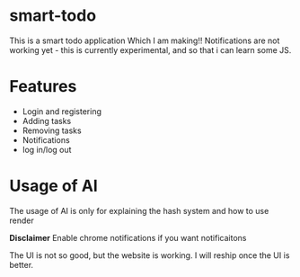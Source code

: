 # smart-todo
This is a smart todo application Which I am making!!
Notifications are not working yet - this is currently experimental, and so that i can learn some JS.

# Features
- Login and registering
- Adding tasks
- Removing tasks
- Notifications
- log in/log out

# Usage of AI

The usage of AI is only for explaining the hash system and how to use render

**Disclaimer**
Enable chrome notifications if you want notificaitons

The UI is not so good, but the website is working. I will reship once the UI is better.

